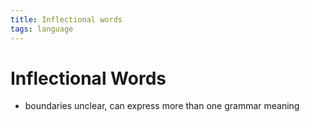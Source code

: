```yaml
---
title: Inflectional words
tags: language
---
```


# Inflectional Words
- boundaries unclear, can express more than one grammar meaning




















